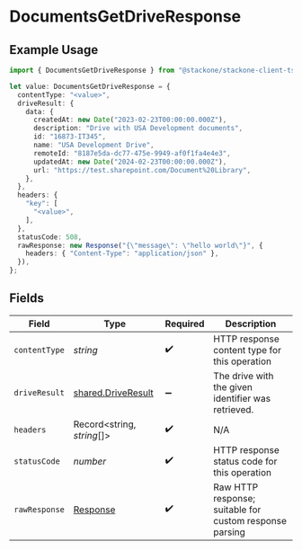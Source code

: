 # DocumentsGetDriveResponse

## Example Usage

```typescript
import { DocumentsGetDriveResponse } from "@stackone/stackone-client-ts/sdk/models/operations";

let value: DocumentsGetDriveResponse = {
  contentType: "<value>",
  driveResult: {
    data: {
      createdAt: new Date("2023-02-23T00:00:00.000Z"),
      description: "Drive with USA Development documents",
      id: "16873-IT345",
      name: "USA Development Drive",
      remoteId: "8187e5da-dc77-475e-9949-af0f1fa4e4e3",
      updatedAt: new Date("2024-02-23T00:00:00.000Z"),
      url: "https://test.sharepoint.com/Document%20Library",
    },
  },
  headers: {
    "key": [
      "<value>",
    ],
  },
  statusCode: 508,
  rawResponse: new Response("{\"message\": \"hello world\"}", {
    headers: { "Content-Type": "application/json" },
  }),
};
```

## Fields

| Field                                                                 | Type                                                                  | Required                                                              | Description                                                           |
| --------------------------------------------------------------------- | --------------------------------------------------------------------- | --------------------------------------------------------------------- | --------------------------------------------------------------------- |
| `contentType`                                                         | *string*                                                              | :heavy_check_mark:                                                    | HTTP response content type for this operation                         |
| `driveResult`                                                         | [shared.DriveResult](../../../sdk/models/shared/driveresult.md)       | :heavy_minus_sign:                                                    | The drive with the given identifier was retrieved.                    |
| `headers`                                                             | Record<string, *string*[]>                                            | :heavy_check_mark:                                                    | N/A                                                                   |
| `statusCode`                                                          | *number*                                                              | :heavy_check_mark:                                                    | HTTP response status code for this operation                          |
| `rawResponse`                                                         | [Response](https://developer.mozilla.org/en-US/docs/Web/API/Response) | :heavy_check_mark:                                                    | Raw HTTP response; suitable for custom response parsing               |
